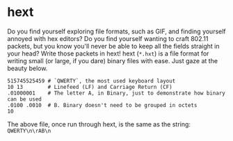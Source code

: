 # hext
Do you find yourself exploring file formats, such as GIF, and finding yourself
annoyed with hex editors? Do you find yourself wanting to craft 802.11 packets,
but you know you'll never be able to keep all the fields straight in your head?
Write those packets in hext! hext (`*.hxt`) is a file format for writing small
(or large, if you dare) binary files with ease. Just gaze at the beauty below.

```
515745525459 # `QWERTY`, the most used keyboard layout
10 13        # Linefeed (LF) and Carriage Return (CF)
.01000001    # The letter A, in Binary, just to demonstrate how binary can be used
.0100 .0010  # B. Binary doesn't need to be grouped in octets
10
```

The above file, once run through hext, is the same as the string:
`QWERTY\n\rAB\n`
